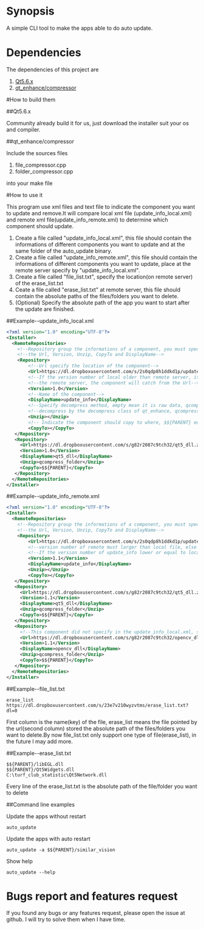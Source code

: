 # Synopsis

A simple CLI tool to make the apps able to do auto update.

# Dependencies

The dependencies of this project are

1. [Qt5.6.x](https://www.qt.io/download-open-source/#section-2)
2. [qt_enhance/compressor](https://github.com/stereomatchingkiss/qt_enhance/tree/master/compressor)

#How to build them

##Qt5.6.x

Community already build it for us, just download the installer suit your os and compiler.

##qt_enhance/compressor

Include the sources files 

1. file_compressor.cpp
2. folder_compressor.cpp

into your make file

#How to use it

This program use xml files and text file to indicate the component you want to update and remove.It will compare local xml file
(update_info_local.xml) and remote xml file(update_info_remote.xml) to determine which component should update.

1. Create a file called "update_info_local.xml", this file should contain the informations of different components you want to update 
and at the same folder of the auto_update binary.
2. Create a file called "update_info_remote.xml", this file should contain the informations of different components you want to update,
place at the remote server specify by "update_info_local.xml".
3. Create a file called "file_list.txt", specify the location(on remote server) of the erase_list.txt
4. Ceate a file called "erase_list.txt" at remote server, this file should contain the absolute paths of the files/folders you want to delete.
5. (Optional) Specify the absolute path of the app you want to start after the update are finished.

##Example--update_info_local.xml

```xml
<?xml version="1.0" encoding="UTF-8"?>
<Installer>	
  <RemoteRepositories>
    <!--Repository group the informations of a component, you must specify-->
	<!--the Url, Version, Unzip, CopyTo and DisplayName-->
	<Repository>
	    <!--Url specify the location of the component-->
	    <Url>https://dl.dropboxusercontent.com/s/2s0qdp8h1ddkd1p/update_info_remote.xml?dl=0</Url>
	    <!--If the version number of local older than remote server, it will update the component from-->
	    <!--the remote server, the component will catch from the Url-->
	    <Version>1.0</Version>
	    <!--Name of the component-->
        <DisplayName>update_info</DisplayName>
        <!--Specify decompress method, empty mean it is raw data, qcompress_folder means it should-->
        <!--decompress by the decompress class of qt_enhance, qcompress_file means it should decompress by qUncompress-->
	    <Unzip></Unzip>
	    <!-- Indicate the component should copy to where, $${PARENT} equal to the parent path of auto_update-->
	    <CopyTo></CopyTo>
   </Repository>	
   <Repository>
	 <Url>https://dl.dropboxusercontent.com/s/g82r2087c9tch32/qt5_dll.zip?dl=0</Url>            
     <Version>1.0</Version>
     <DisplayName>qt5_dll</DisplayName>
     <Unzip>qcompress_folder</Unzip>
	 <CopyTo>$${PARENT}</CopyTo>
   </Repository>
  </RemoteRepositories>
</Installer>
```

##Example--update_info_remote.xml

```xml
<?xml version="1.0" encoding="UTF-8"?>
<Installer>	
  <RemoteRepositories>
    <!--Repository group the informations of a component, you must specify-->
	<!--the Url, Version, Unzip, CopyTo and DisplayName-->
	<Repository>
	    <Url>https://dl.dropboxusercontent.com/s/2s0qdp8h1ddkd1p/update_info_remote.xml?dl=0</Url>
	    <!--version number of remote must larger than local file, else the components will not updated-->
	    <!--If the version number of update_info lower or equal to local one, all of the components will not update-->
	    <Version>1.1</Version>
        <DisplayName>update_info</DisplayName>
	    <Unzip></Unzip>
	    <CopyTo></CopyTo>
   </Repository>	
   <Repository>
	 <Url>https://dl.dropboxusercontent.com/s/g82r2087c9tch32/qt5_dll.zip?dl=0</Url>            
     <Version>1.1</Version>
     <DisplayName>qt5_dll</DisplayName>
     <Unzip>qcompress_folder</Unzip>
	 <CopyTo>$${PARENT}</CopyTo>
   </Repository>
   <Repository>
     <!--This component did not specify in the update_info_local.xml, so this component will be updated-->
	 <Url>https://dl.dropboxusercontent.com/s/g82r2087c9tch32/opencv_dll.zip?dl=0</Url>            
     <Version>1.1</Version>
     <DisplayName>opencv_dll</DisplayName>
     <Unzip>qcompress_folder</Unzip>
	 <CopyTo>$${PARENT}</CopyTo>
   </Repository>
  </RemoteRepositories>
</Installer>
```

##Example--file_list.txt

```
erase_list https://dl.dropboxusercontent.com/s/23e7v210wyzvtms/erase_list.txt?dl=0
```

First column is the name(key) of the file, erase_list means the file pointed by the url(second column) stored the absolute path 
of the files/folders you want to delete.By now file_list.txt only support one type of file(erase_list), in the future I may add more.

##Example--erase_list.txt
```
$${PARENT}/libEGL.dll
$${PARENT}/Qt5Widgets.dll
C:\turf_club_statistic\Qt5Network.dll
```

Every line of the erase_list.txt is the absolute path of the file/folder you want to delete

##Command line examples

Update the apps without restart
```
auto_update
```

Update the apps with auto restart
```
auto_update -a $${PARENT}/similar_vision
```

Show help
```
auto_update --help
```

# Bugs report and features request

If you found any bugs or any features request, please open the issue at github.
I will try to solve them when I have time.
